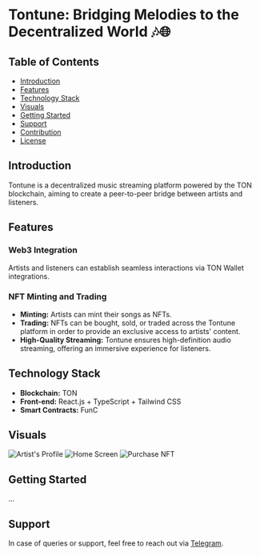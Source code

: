 # Tontune: Bridging Melodies to the Decentralized World 🎶🌐

## Table of Contents
- [Introduction](#introduction)
- [Features](#features)
- [Technology Stack](#technology-stack)
- [Visuals](#visuals)
- [Getting Started](#getting-started)
- [Support](#support)
- [Contribution](#contribution)
- [License](#license)

## Introduction
Tontune is a decentralized music streaming platform powered by the TON blockchain, aiming to create a peer-to-peer bridge between artists and listeners.

## Features
### Web3 Integration
Artists and listeners can establish seamless interactions via TON Wallet integrations.

### NFT Minting and Trading
- **Minting:** Artists can mint their songs as NFTs.
- **Trading:** NFTs can be bought, sold, or traded across the Tontune platform in order to provide an exclusive access to artists' content.
- **High-Quality Streaming:** Tontune ensures high-definition audio streaming, offering an immersive experience for listeners.

## Technology Stack
- **Blockchain:** TON
- **Front-end:** React.js + TypeScript + Tailwind CSS
- **Smart Contracts:** FunC

## Visuals
![Artist's Profile](https://res.cloudinary.com/do6yo1hx8/image/upload/v1696706255/IMG_8648_vvblzc.jpg)
![Home Screen](https://res.cloudinary.com/do6yo1hx8/image/upload/v1696706260/IMG_8647_capow3.jpg)
![Purchase NFT](https://res.cloudinary.com/do6yo1hx8/image/upload/v1696706249/IMG_8649_ewf2n9.jpg)

## Getting Started
...

## Support
In case of queries or support, feel free to reach out via [Telegram](https://t.me/k_sterio).

